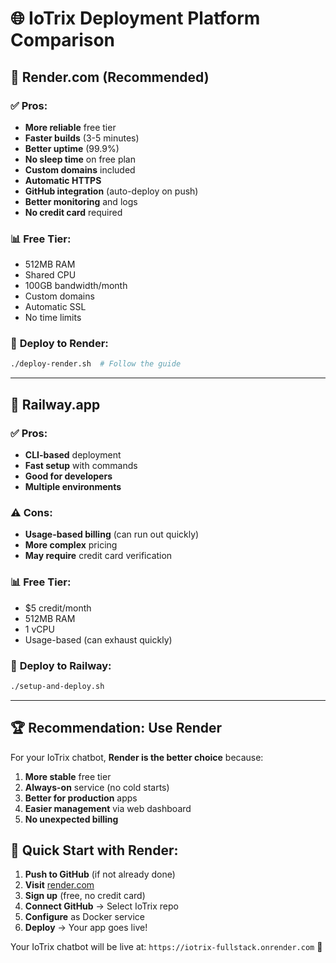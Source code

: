 # 🌐 IoTrix Deployment Platform Comparison

## 🎯 **Render.com (Recommended)**

### ✅ **Pros:**
- **More reliable** free tier
- **Faster builds** (3-5 minutes)
- **Better uptime** (99.9%)
- **No sleep time** on free plan
- **Custom domains** included
- **Automatic HTTPS**
- **GitHub integration** (auto-deploy on push)
- **Better monitoring** and logs
- **No credit card** required

### 📊 **Free Tier:**
- 512MB RAM
- Shared CPU
- 100GB bandwidth/month
- Custom domains
- Automatic SSL
- No time limits

### 🚀 **Deploy to Render:**
```bash
./deploy-render.sh  # Follow the guide
```

---

## 🚂 **Railway.app**

### ✅ **Pros:**
- **CLI-based** deployment
- **Fast setup** with commands
- **Good for developers**
- **Multiple environments**

### ⚠️ **Cons:**
- **Usage-based billing** (can run out quickly)
- **More complex** pricing
- **May require** credit card verification

### 📊 **Free Tier:**
- $5 credit/month
- 512MB RAM  
- 1 vCPU
- Usage-based (can exhaust quickly)

### 🚀 **Deploy to Railway:**
```bash
./setup-and-deploy.sh
```

---

## 🏆 **Recommendation: Use Render**

For your IoTrix chatbot, **Render is the better choice** because:

1. **More stable** free tier
2. **Always-on** service (no cold starts)
3. **Better for production** apps
4. **Easier management** via web dashboard
5. **No unexpected billing**

## 🎉 **Quick Start with Render:**

1. **Push to GitHub** (if not already done)
2. **Visit** [render.com](https://render.com)
3. **Sign up** (free, no credit card)
4. **Connect GitHub** → Select IoTrix repo
5. **Configure** as Docker service
6. **Deploy** → Your app goes live!

Your IoTrix chatbot will be live at: `https://iotrix-fullstack.onrender.com` 🚀
